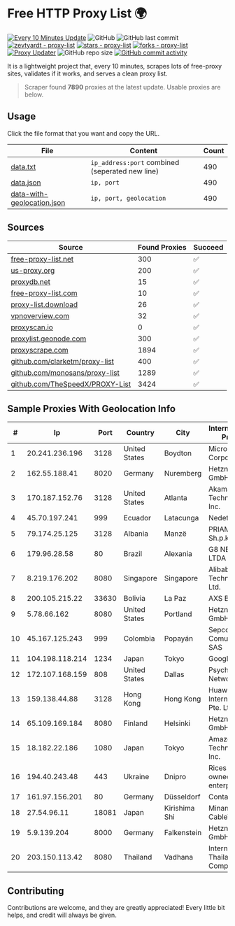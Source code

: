 
# Free HTTP Proxy List 🌍

[![Every 10 Minutes Update](https://github.com/mertguvencli/http-proxy-list/actions/workflows/main.yml/badge.svg?branch=main)](https://github.com/mertguvencli/http-proxy-list/actions/workflows/main.yml)
![GitHub](https://img.shields.io/github/license/mertguvencli/http-proxy-list)
![GitHub last commit](https://img.shields.io/github/last-commit/mertguvencli/http-proxy-list)
[![zevtyardt - proxy-list](https://img.shields.io/static/v1?label=zevtyardt&message=proxy-list&color=blue&logo=github)](https://github.com/zevtyardt/proxy-list "Go to GitHub repo")
[![stars - proxy-list](https://img.shields.io/github/stars/zevtyardt/proxy-list?style=social)](https://github.com/zevtyardt/proxy-list)
[![forks - proxy-list](https://img.shields.io/github/forks/zevtyardt/proxy-list?style=social)](https://github.com/zevtyardt/proxy-list)
[![Proxy Updater](https://github.com/zevtyardt/proxy-list/workflows/Proxy%20Updater/badge.svg)](https://github.com/zevtyardt/proxy-list/actions?query=workflow:"Proxy+Updater")
![GitHub repo size](https://img.shields.io/github/repo-size/zevtyardt/proxy-list)
[![GitHub commit activity](https://img.shields.io/github/commit-activity/m/zevtyardt/proxy-list?logo=commits)](https://github.com/zevtyardt/proxy-list/commits/main)

It is a lightweight project that, every 10 minutes, scrapes lots of free-proxy sites, validates if it works, and serves a clean proxy list.

> Scraper found **7890** proxies at the latest update. Usable proxies are below.

## Usage

Click the file format that you want and copy the URL.

|File|Content|Count|
|----|-------|-----|
|[data.txt](https://raw.githubusercontent.com/mertguvencli/http-proxy-list/main/proxy-list/data.txt)|`ip_address:port` combined (seperated new line)|490|
|[data.json](https://raw.githubusercontent.com/mertguvencli/http-proxy-list/main/proxy-list/data.json)|`ip, port`|490|
|[data-with-geolocation.json](https://raw.githubusercontent.com/mertguvencli/http-proxy-list/main/proxy-list/data-with-geolocation.json)|`ip, port, geolocation`|490|

## Sources

|Source|Found Proxies|Succeed|
|------|-------------|-------|
|[free-proxy-list.net](https://free-proxy-list.net)|300|✅|
|[us-proxy.org](https://www.us-proxy.org)|200|✅|
|[proxydb.net](http://proxydb.net)|15|✅|
|[free-proxy-list.com](https://free-proxy-list.com/?page=&port=&type%5B%5D=http&type%5B%5D=https&up_time=0&search=Search)|10|✅|
|[proxy-list.download](https://www.proxy-list.download/HTTP)|26|✅|
|[vpnoverview.com](https://vpnoverview.com/privacy/anonymous-browsing/free-proxy-servers)|32|✅|
|[proxyscan.io](https://www.proxyscan.io)|0|✅|
|[proxylist.geonode.com](https://proxylist.geonode.com/api/proxy-list?limit=300&page=1&sort_by=lastChecked&sort_type=desc&protocols=http,https)|300|✅|
|[proxyscrape.com](https://api.proxyscrape.com/v2/?request=displayproxies&protocol=http&timeout=10000&country=all&ssl=all&anonymity=all)|1894|✅|
|[github.com/clarketm/proxy-list](https://raw.githubusercontent.com/clarketm/proxy-list/master/proxy-list-raw.txt)|400|✅|
|[github.com/monosans/proxy-list](https://raw.githubusercontent.com/monosans/proxy-list/main/proxies/http.txt)|1289|✅|
|[github.com/TheSpeedX/PROXY-List](https://raw.githubusercontent.com/TheSpeedX/PROXY-List/master/http.txt)|3424|✅|


## Sample Proxies With Geolocation Info

|#|Ip|Port|Country|City|Internet Service Provider|
|-|--|----|-------|----|-------------------------|
|1|20.241.236.196|3128|United States|Boydton|Microsoft Corporation|
|2|162.55.188.41|8020|Germany|Nuremberg|Hetzner Online GmbH|
|3|170.187.152.76|3128|United States|Atlanta|Akamai Technologies, Inc.|
|4|45.70.197.241|999|Ecuador|Latacunga|Nedetel S.A.|
|5|79.174.25.125|3128|Albania|Manzë|PRIAM NET Sh.p.k.|
|6|179.96.28.58|80|Brazil|Alexania|G8 NETWORKS LTDA|
|7|8.219.176.202|8080|Singapore|Singapore|Alibaba (US) Technology Co., Ltd.|
|8|200.105.215.22|33630|Bolivia|La Paz|AXS Bolivia S. A.|
|9|5.78.66.162|8080|United States|Portland|Hetzner Online GmbH|
|10|45.167.125.243|999|Colombia|Popayán|Sepcom Comunicaciones SAS|
|11|104.198.118.214|1234|Japan|Tokyo|Google LLC|
|12|172.107.168.159|808|United States|Dallas|Psychz Networks|
|13|159.138.44.88|3128|Hong Kong|Hong Kong|Huawei International Pte. Ltd.|
|14|65.109.169.184|8080|Finland|Helsinki|Hetzner Online GmbH|
|15|18.182.22.186|1080|Japan|Tokyo|Amazon Technologies Inc.|
|16|194.40.243.48|443|Ukraine|Dnipro|Rices Privately owned enterprise|
|17|161.97.156.201|80|Germany|Düsseldorf|Contabo GmbH|
|18|27.54.96.11|18081|Japan|Kirishima Shi|Minamikyusyu CableTV Net Inc.|
|19|5.9.139.204|8000|Germany|Falkenstein|Hetzner Online GmbH|
|20|203.150.113.42|8080|Thailand|Vadhana|Internet Thailand Company Ltd.|



## Contributing

Contributions are welcome, and they are greatly appreciated! Every
little bit helps, and credit will always be given.

